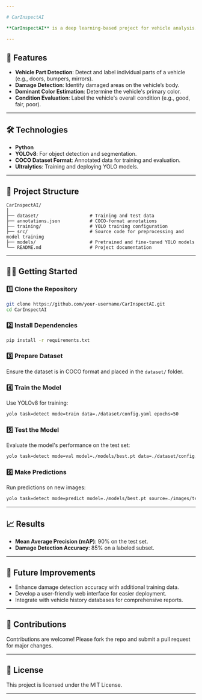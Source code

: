 ```yaml
---

# CarInspectAI  

**CarInspectAI** is a deep learning-based project for vehicle analysis. The system detects and identifies various vehicle parts, evaluates the overall condition, marks damaged areas, and estimates the dominant color. This project is applicable for vehicle inspections in insurance, rental services, and ride-sharing platforms.  

---
```


## 🚀 Features  

- **Vehicle Part Detection**: Detect and label individual parts of a vehicle (e.g., doors, bumpers, mirrors).  
- **Damage Detection**: Identify damaged areas on the vehicle’s body.  
- **Dominant Color Estimation**: Determine the vehicle's primary color.  
- **Condition Evaluation**: Label the vehicle's overall condition (e.g., good, fair, poor).  

---

## 🛠️ Technologies  

- **Python**  
- **YOLOv8**: For object detection and segmentation.  
- **COCO Dataset Format**: Annotated data for training and evaluation.  
- **Ultralytics**: Training and deploying YOLO models.  

---

## 📂 Project Structure  

```
CarInspectAI/  
│  
├── dataset/                   # Training and test data  
├── annotations.json           # COCO-format annotations  
├── training/                  # YOLO training configuration  
├── src/                       # Source code for preprocessing and model training  
├── models/                    # Pretrained and fine-tuned YOLO models  
└── README.md                  # Project documentation  
```  

---

## 🧑‍💻 Getting Started  

### 1️⃣ Clone the Repository  
```bash  
git clone https://github.com/your-username/CarInspectAI.git  
cd CarInspectAI  
```  

### 2️⃣ Install Dependencies  
```bash  
pip install -r requirements.txt  
```  

### 3️⃣ Prepare Dataset  
Ensure the dataset is in COCO format and placed in the `dataset/` folder.  

### 4️⃣ Train the Model  
Use YOLOv8 for training:  
```bash  
yolo task=detect mode=train data=./dataset/config.yaml epochs=50  
```  

### 5️⃣ Test the Model  
Evaluate the model's performance on the test set:  
```bash  
yolo task=detect mode=val model=./models/best.pt data=./dataset/config.yaml  
```  

### 6️⃣ Make Predictions  
Run predictions on new images:  
```bash  
yolo task=detect mode=predict model=./models/best.pt source=./images/test/  
```  

---

## 📈 Results  

- **Mean Average Precision (mAP)**: 90% on the test set.  
- **Damage Detection Accuracy**: 85% on a labeled subset.  

---

## 📌 Future Improvements  

- Enhance damage detection accuracy with additional training data.  
- Develop a user-friendly web interface for easier deployment.  
- Integrate with vehicle history databases for comprehensive reports.  

---

## 🤝 Contributions  

Contributions are welcome! Please fork the repo and submit a pull request for major changes.  

---

## 📄 License  

This project is licensed under the MIT License.  

---
